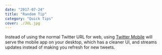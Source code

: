 ```yaml
---
date: "2017-07-24"
title: "Random Tip"
category: "Quick Tips"
cover: ./JUL.jpg
---
```


Instead of using the normal Twitter URL for web, using [Twitter Mobile](https://mobile.twitter.com) will serve the mobile app on your desktop, which has a cleaner UI, and streams updates instead of making you refresh for new tweets.